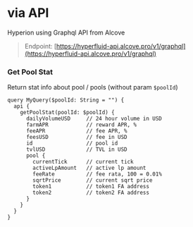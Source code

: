 # via API

Hyperion using Graphql API from Alcove

> Endpoint: [https://hyperfluid-api.alcove.pro/v1/graphql](https://hyperfluid-api.alcove.pro/v1/graphql)



### Get Pool Stat&#x20;

Return stat info about pool / pools (without param `$poolId`)

```
query MyQuery($poolId: String = "") {
  api {
    getPoolStat(poolId: $poolId) {
      dailyVolumeUSD     // 24 hour volume in USD
      farmAPR            // reward APR, %
      feeAPR             // fee APR, %
      feesUSD            // fee in USD
      id                 // pool id
      tvlUSD             // TVL in USD
      pool {
        currentTick      // current tick
        activeLpAmount   // active lp amount
        feeRate          // fee rata, 100 = 0.01% 
        sqrtPrice        // current sqrt price
        token1           // token1 FA address 
        token2           // token2 FA address
      }
    }
  }
}
```

